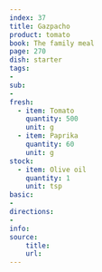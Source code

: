 ```yaml
---
index: 37
title: Gazpacho
product: tomato
book: The family meal
page: 270
dish: starter
tags:
-
sub:
-
fresh:
  - item: Tomato
    quantity: 500
    unit: g
  - item: Paprika
    quantity: 60
    unit: g
stock:
  - item: Olive oil
    quantity: 1
    unit: tsp
basic:
-
directions:
-
info:
source:
    title:
    url: 
---
```

